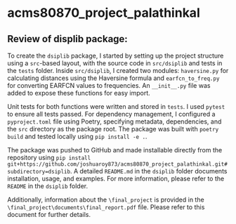 # acms80870_project_palathinkal

## Review of displib package:

To create the `dsiplib` package, I started by setting up the project structure using a `src`-based layout, with the source code in `src/dsiplib` and tests in the `tests` folder. Inside `src/dsiplib`, I created two modules: `haversine.py` for calculating distances using the Haversine formula and `earfcn_to_freq.py` for converting EARFCN values to frequencies. An `__init__.py` file was added to expose these functions for easy import.

Unit tests for both functions were written and stored in `tests`. I used `pytest` to ensure all tests passed. For dependency management, I configured a `pyproject.toml` file using Poetry, specifying metadata, dependencies, and the `src` directory as the package root. The package was built with `poetry build` and tested locally using `pip install -e .`.

The package was pushed to GitHub and made installable directly from the repository using `pip install git+https://github.com/joshuaroy873/acms80870_project_palathinkal.git#subdirectory=dsiplib`. A detailed `README.md` in the `dsiplib` folder documents installation, usage, and examples. For more information, please refer to the `README` in the `dsiplib` folder.

Additionally, information about the `\final_project` is provided in the `\final_project\documents\final_report.pdf` file. Please refer to this document for further details.